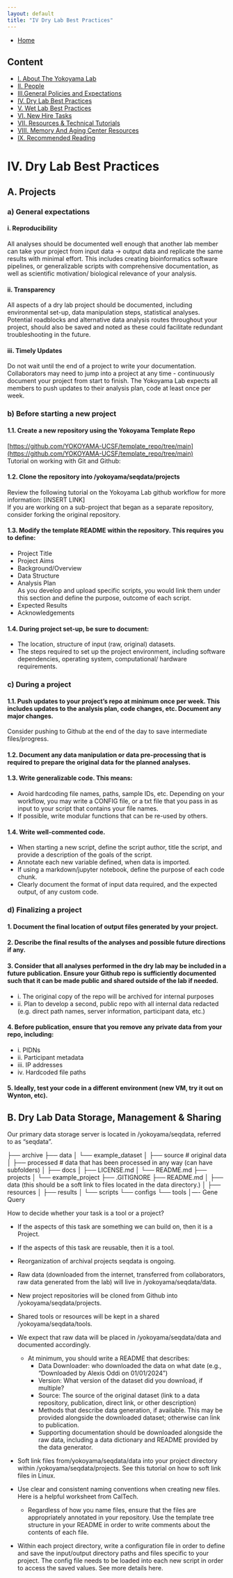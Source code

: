 ```yaml
---
layout: default
title: "IV Dry Lab Best Practices"
---
```

- [Home](index.md)

## Content
- [I. About The Yokoyama Lab](../docs/I_About_The_Yokoyama_Lab.md)
- [II. People](../docs/II_People.md)
- [III.General Policies and Expectations](../docs/III_General_Policies_and_Expectations.md)
- [IV. Dry Lab Best Practices](../docs/IV_Dry_Lab_Best_Practices.md)
- [V. Wet Lab Best Practices](../docs/V_Wet_Lab_Best_Practices.md)
- [VI. New Hire Tasks](../docs/VI_New_Hire_Tasks.md)
- [VII. Resources & Technical Tutorials](../docs/VII_Resources_&_Technical_Tutorials.md)
- [VIII. Memory And Aging Center Resources](../docs/VIII_Memory_And_Aging_Center_Resources.md)
- [IX. Recommended Reading](../docs/IX_Recommended_Reading.md)

# IV. Dry Lab Best Practices

## A. Projects

### a) General expectations

#### i. Reproducibility 
All analyses should be documented well enough that another lab member can take your project from input data → output data and replicate the same results with minimal effort. This includes creating bioinformatics software pipelines, or generalizable scripts with comprehensive documentation, as well as scientific motivation/ biological relevance of your analysis.

#### ii. Transparency
All aspects of a dry lab project should be documented, including environmental set-up, data manipulation steps, statistical analyses. Potential roadblocks and alternative data analysis routes throughout your project, should also be saved and noted as these could facilitate redundant troubleshooting in the future.

#### iii. Timely Updates
Do not wait until the end of a project to write your documentation. Collaborators may need to jump into a project at any time - continuously document your project from start to finish. 
The Yokoyama Lab expects all members to push updates to their analysis plan, code at least once per week.

### b) Before starting a new project

#### 1.1. Create a new repository using the Yokoyama Template Repo  
[https://github.com/YOKOYAMA-UCSF/template_repo/tree/main](https://github.com/YOKOYAMA-UCSF/template_repo/tree/main)  
Tutorial on working with Git and Github:

#### 1.2. Clone the repository into /yokoyama/seqdata/projects  
Review the following tutorial on the Yokoyama Lab github workflow for more information: [INSERT LINK]  
If you are working on a sub-project that began as a separate repository, consider forking the original repository.  

#### 1.3. Modify the template README within the repository. This requires you to define:  
- Project Title  
- Project Aims  
- Background/Overview  
- Data Structure  
- Analysis Plan  
As you develop and upload specific scripts, you would link them under this section and define the purpose, outcome of each script.  
- Expected Results  
- Acknowledgements  

#### 1.4. During project set-up, be sure to document:  
- The location, structure of input (raw, original) datasets.  
- The steps required to set up the project environment, including software dependencies, operating system, computational/ hardware requirements.

### c) During a project

#### 1.1. Push updates to your project’s repo at minimum once per week. This includes updates to the analysis plan, code changes, etc. Document any major changes.  
Consider pushing to Github at the end of the day to save intermediate files/progress.

#### 1.2. Document any data manipulation or data pre-processing that is required to prepare the original data for the planned analyses.

#### 1.3. Write generalizable code. This means:  
- Avoid hardcoding file names, paths, sample IDs, etc. Depending on your workflow, you may write a CONFIG file, or a txt file that you pass in as input to your script that contains your file names.  
- If possible, write modular functions that can be re-used by others.  

#### 1.4. Write well-commented code.  
- When starting a new script, define the script author, title the script, and provide a description of the goals of the script.  
- Annotate each new variable defined, when data is imported.  
- If using a markdown/jupyter notebook, define the purpose of each code chunk.  
- Clearly document the format of input data required, and the expected output, of any custom code.  

### d) Finalizing a project

#### 1. Document the final location of output files generated by your project.  
#### 2. Describe the final results of the analyses and possible future directions if any.  
#### 3. Consider that all analyses performed in the dry lab may be included in a future publication. Ensure your Github repo is sufficiently documented such that it can be made public and shared outside of the lab if needed.  
- i. The original copy of the repo will be archived for internal purposes  
- ii. Plan to develop a second, public repo with all internal data redacted (e.g. direct path names, server information, participant data, etc.)

#### 4. Before publication, ensure that you remove any private data from your repo, including:  
- i. PIDNs  
- ii. Participant metadata  
- iii. IP addresses  
- iv. Hardcoded file paths

#### 5. Ideally, test your code in a different environment (new VM, try it out on Wynton, etc).

## B. Dry Lab Data Storage, Management & Sharing

Our primary data storage server is located in /yokoyama/seqdata, referred to as “seqdata”.

├── archive
├── data
│      └── example_dataset
│              ├── source # original data 
│              ├── processed # data that has been processed in any way (can have subfolders)
│              ├── docs
│              ├── LICENSE.md
│              └── README.md
├── projects
│      └── example_project
├── .GITIGNORE
├── README.md
│   	├── data (this should be a soft link to files located in the data directory.)
│   	├── resources
│   	├── results
│   	└── scripts
                        └── configs
└── tools
            │—- Gene Query

How to decide whether your task is a tool or a project?

- If the aspects of this task are something we can build on, then it is a Project.  
- If the aspects of this task are reusable, then it is a tool.  

- Reorganization of archival projects seqdata is ongoing.  
- Raw data (downloaded from the internet, transferred from collaborators, raw data generated from the lab) will live in /yokoyama/seqdata/data.  
- New project repositories will be cloned from Github into /yokoyama/seqdata/projects.  
- Shared tools or resources will be kept in a shared /yokoyama/seqdata/tools.  
- We expect that raw data will be placed in /yokoyama/seqdata/data and documented accordingly.  
    - At minimum, you should write a README that describes:
        - Data Downloader: who downloaded the data on what date (e.g., “Downloaded by Alexis Oddi on 01/01/2024”)  
        - Version: What version of the dataset did you download, if multiple?  
        - Source: The source of the original dataset (link to a data repository, publication, direct link, or other description)  
        - Methods that describe data generation, if available. This may be provided alongside the downloaded dataset; otherwise can link to publication.  
        - Supporting documentation should be downloaded alongside the raw data, including a data dictionary and README provided by the data generator.  
- Soft link files from/yokoyama/seqdata/data into your project directory within /yokoyama/seqdata/projects. See this tutorial on how to soft link files in Linux.  
- Use clear and consistent naming conventions when creating new files. Here is a helpful worksheet from CalTech.  
    - Regardless of how you name files, ensure that the files are appropriately annotated in your repository. Use the template tree structure in your README in order to write comments about the contents of each file.  
- Within each project directory, write a configuration file in order to define and save the input/output directory paths and files specific to your project. The config file needs to be loaded into each new script in order to access the saved values. See more details here.  


